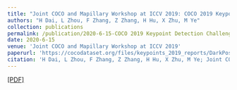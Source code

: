 ```yaml
---
title: "Joint COCO and Mapillary Workshop at ICCV 2019: COCO 2019 Keypoint Detection Challenge Track Technical Report"
authors: "H Dai, L Zhou, F Zhang, Z Zhang, H Hu, X Zhu, M Ye"
collection: publications
permalink: /publication/2020-6-15-COCO 2019 Keypoint Detection Challenge Track Technical Report
date: 2020-6-15
venue: 'Joint COCO and Mapillary Workshop at ICCV 2019'
paperurl: 'https://cocodataset.org/files/keypoints_2019_reports/DarkPose.pdf'
citation: 'H Dai, L Zhou, F Zhang, Z Zhang, H Hu, X Zhu, M Ye; Joint COCO and Mapillary Workshop at ICCV 2019: COCO 2019 Keypoint Detection Challenge Track Technical Report, 2019'
---
```

<a href='https://cocodataset.org/files/keypoints_2019_reports/DarkPose.pdf'>[PDF]</a>
